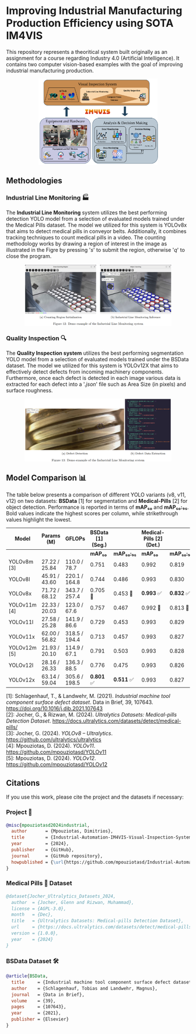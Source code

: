 # Improving Industrial Manufacturing Production Efficiency using SOTA IM4VIS

This repository represents a theoritical system built originally as an assignment for a course regarding Industry 4.0 (Artificial Intelligence). 
It contains two computer vision-based examples with the goal of improving industrial manufacturing production. 

<div style="display: flex; justify-content: center;">
  <img src="demo/Industry4-0__Tool-Inspection-Design.png" width="65%">
</div>


## Methodologies
### Industrial Line Monitoring 🏭
The **Industrial Line Monitoring** system utilizes the best performing detection YOLO model from a selection of evaluated models trained under the Medical Pills dataset. The model we utilized for this system is YOLOv8x that aims to detect medical pills in conveyor belts. Additionally, it combines tracking techniques to count medical pills in a video. The counting methodology works by drawing a region of interest in the image as illustrated in the Figre by pressing '$s$' to submit the region, otherwise '$q$' to close the program.


<div style="display: flex; justify-content: center;">
  <img src="demo/IndustrialLineMonitoring.png" width="80%">
</div>



### Quality Inspection 🔍
The **Quality Inspection system** utilizes the best performing segmentation YOLO model from a selection of evaluated models trained under the BSData dataset. The model we utilized for this system is YOLOv12X that aims to effectively detect defects from incoming machinery components. Furthermore, once each defect is detected in each image various data is extracted for each defect into a '$.json$' file such as Area Size (in pixels) and surface roughness.
<div style="display: flex; justify-content: center;">
  <img src="demo/QualityInspection.png" width="80%">
</div>


## Model Comparison 📊
The table below presents a comparison of different YOLO variants (v8, v11, v12) on two datasets: **BSData** [1] for segmentation and **Medical-Pills** [2] for object detection. Performance is reported in terms of **mAP₅₀** and **mAP₅₀:₉₅**. Bold values indicate the highest scores per column, while strikethrough values highlight the lowest.

| **Model**       | **Params (M)**   | **GFLOPs**       | **BSData [1]** (Seg.) |            | **Medical-Pills [2]** (Det.) |            |
|-----------------|------------------|------------------|------------------------|------------|------------------------------|------------|
|                 |                  |                  | **mAP₅₀**             | **mAP₅₀:₉₅** | **mAP₅₀**                     | **mAP₅₀:₉₅** |
| YOLOv8m [3]     | 27.22 / 25.84    | 110.0 / 78.7     | 0.751                 | 0.483       | 0.992                         | 0.819       |
| YOLOv8l         | 45.91 / 43.60    | 220.1 / 164.8    | 0.744                 | 0.486       | 0.993                         | 0.830       |
| YOLOv8x         | 71.72 / 68.12    | 343.7 / 257.4    | 0.705 🔴         | 0.453 🔴 | **0.993** ✅                  | **0.832** ✅ |
| YOLOv11m [4]    | 22.33 / 20.03    | 123.0 / 67.6     | 0.757                 | 0.467       | 0.992 🔴                 | 0.813 🔴 |
| YOLOv11l        | 27.58 / 25.28    | 141.9 / 86.6     | 0.729                 | 0.453       | 0.993                         | 0.829       |
| YOLOv11x        | 62.00 / 56.82    | 318.5 / 194.4    | 0.713                 | 0.457       | 0.993                         | 0.827       |
| YOLOv12m [5]    | 21.93 / 20.10    | 114.9 / 67.1     | 0.791                 | 0.503       | 0.993                         | 0.828       |
| YOLOv12l        | 28.16 / 26.33    | 136.3 / 88.5     | 0.776                 | 0.475       | 0.993                         | 0.826       |
| YOLOv12x        | 63.14 / 59.04    | 305.6 / 198.5    | **0.801** ✅          | **0.511** ✅ | 0.993                         | 0.827       |

[1]: Schlagenhauf, T., & Landwehr, M. (2021). *Industrial machine tool component surface defect dataset*. Data in Brief, 39, 107643. https://doi.org/10.1016/j.dib.2021.107643  
[2]: Jocher, G., & Rizwan, M. (2024). *Ultralytics Datasets: Medical-pills Detection Dataset*. https://docs.ultralytics.com/datasets/detect/medical-pills/  
[3]: Jocher, G. (2024). *YOLOv8 – Ultralytics*. https://github.com/ultralytics/ultralytics  
[4]: Mpouziotas, D. (2024). *YOLOv11*. https://github.com/mpouziotasd/YOLOv11  
[5]: Mpouziotas, D. (2024). *YOLOv12*. https://github.com/mpouziotasd/YOLOv12



## Citations

If you use this work, please cite the project and the datasets if necessary:

### Project 📌

```bibtex
@misc{mpouziotasd2024industrial,
  author       = {Mpouziotas, Dimitrios},
  title        = {Industrial-Automation-IM4VIS-Visual-Inspection-System},
  year         = {2024},
  publisher    = {GitHub},
  journal      = {GitHub repository},
  howpublished = {\url{https://github.com/mpouziotasd/Industrial-Automation-IM4VIS-Visual-Inspection-System}}
}
```

### Medical Pills 💊 Dataset 

```bibtex
@dataset{Jocher_Ultralytics_Datasets_2024,
  author  = {Jocher, Glenn and Rizwan, Muhammad},
  license = {AGPL-3.0},
  month   = {Dec},
  title   = {Ultralytics Datasets: Medical-pills Detection Dataset},
  url     = {https://docs.ultralytics.com/datasets/detect/medical-pills/},
  version = {1.0.0},
  year    = {2024}
}
```

### BSData Dataset 🛠

```bibtex
@article{BSData,
  title     = {Industrial machine tool component surface defect dataset},
  author    = {Schlagenhauf, Tobias and Landwehr, Magnus},
  journal   = {Data in Brief},
  volume    = {39},
  pages     = {107643},
  year      = {2021},
  publisher = {Elsevier}
}
```
